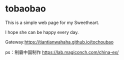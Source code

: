 # tobaobao

This is a simple web page for my ‌Sweetheart.

I hope she can be happy every day.

Gateway:https://tiantianwahaha.github.io/tochoubao

ps：制霸中国制作 https://lab.magiconch.com/china-ex/
